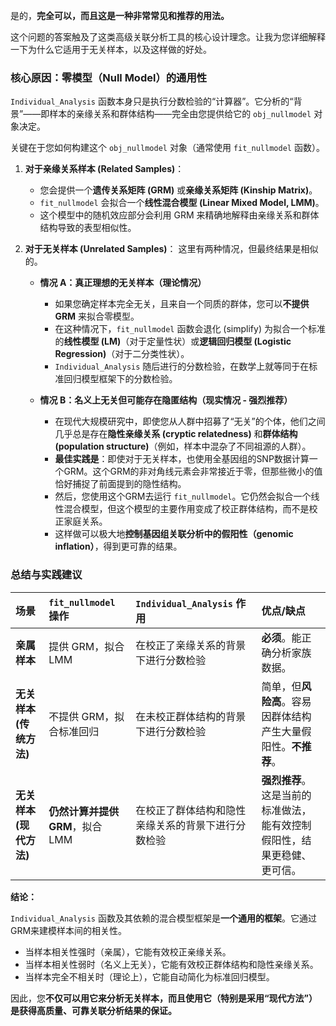 是的，**完全可以，而且这是一种非常常见和推荐的用法。**

这个问题的答案触及了这类高级关联分析工具的核心设计理念。让我为您详细解释一下为什么它适用于无关样本，以及这样做的好处。

### 核心原因：零模型（Null Model）的通用性

`Individual_Analysis` 函数本身只是执行分数检验的“计算器”。它分析的“背景”——即样本的亲缘关系和群体结构——完全由您提供给它的 `obj_nullmodel` 对象决定。

关键在于您如何构建这个 `obj_nullmodel` 对象（通常使用 `fit_nullmodel` 函数）。

1.  **对于亲缘关系样本 (Related Samples)**：
    *   您会提供一个**遗传关系矩阵 (GRM)** 或**亲缘关系矩阵 (Kinship Matrix)**。
    *   `fit_nullmodel` 会拟合一个**线性混合模型 (Linear Mixed Model, LMM)**。
    *   这个模型中的随机效应部分会利用 GRM 来精确地解释由亲缘关系和群体结构导致的表型相似性。

2.  **对于无关样本 (Unrelated Samples)**：
    这里有两种情况，但最终结果是相似的。

    *   **情况 A：真正理想的无关样本（理论情况）**
        *   如果您确定样本完全无关，且来自一个同质的群体，您可以**不提供 GRM** 来拟合零模型。
        *   在这种情况下，`fit_nullmodel` 函数会退化 (simplify) 为拟合一个标准的**线性模型 (LM)**（对于定量性状）或**逻辑回归模型 (Logistic Regression)**（对于二分类性状）。
        *   `Individual_Analysis` 随后进行的分数检验，在数学上就等同于在标准回归模型框架下的分数检验。

    *   **情况 B：名义上无关但可能存在隐匿结构（现实情况 - 强烈推荐）**
        *   在现代大规模研究中，即使您从人群中招募了“无关”的个体，他们之间几乎总是存在**隐性亲缘关系 (cryptic relatedness)** 和**群体结构 (population structure)**（例如，样本中混杂了不同祖源的人群）。
        *   **最佳实践是**：即使对于无关样本，也使用全基因组的SNP数据计算一个GRM。这个GRM的非对角线元素会非常接近于零，但那些微小的值恰好捕捉了前面提到的隐性结构。
        *   然后，您使用这个GRM去运行 `fit_nullmodel`。它仍然会拟合一个线性混合模型，但这个模型的主要作用变成了校正群体结构，而不是校正家庭关系。
        *   这样做可以极大地**控制基因组关联分析中的假阳性（genomic inflation）**，得到更可靠的结果。

### 总结与实践建议

| 场景 | `fit_nullmodel` 操作 | `Individual_Analysis` 作用 | 优点/缺点 |
| :--- | :--- | :--- | :--- |
| **亲属样本** | 提供 GRM，拟合 LMM | 在校正了亲缘关系的背景下进行分数检验 | **必须**。能正确分析家族数据。 |
| **无关样本 (传统方法)** | 不提供 GRM，拟合标准回归 | 在未校正群体结构的背景下进行分数检验 | 简单，但**风险高**。容易因群体结构产生大量假阳性。**不推荐**。 |
| **无关样本 (现代方法)** | **仍然计算并提供 GRM**，拟合 LMM | 在校正了群体结构和隐性亲缘关系的背景下进行分数检验 | **强烈推荐**。这是当前的标准做法，能有效控制假阳性，结果更稳健、更可信。 |

**结论：**

`Individual_Analysis` 函数及其依赖的混合模型框架是**一个通用的框架**。它通过GRM来建模样本间的相关性。

*   当样本相关性强时（亲属），它能有效校正亲缘关系。
*   当样本相关性弱时（名义上无关），它能有效校正群体结构和隐性亲缘关系。
*   当样本完全不相关时（理论上），它能自动简化为标准回归模型。

因此，您**不仅可以用它来分析无关样本，而且使用它（特别是采用“现代方法”）是获得高质量、可靠关联分析结果的保证。**